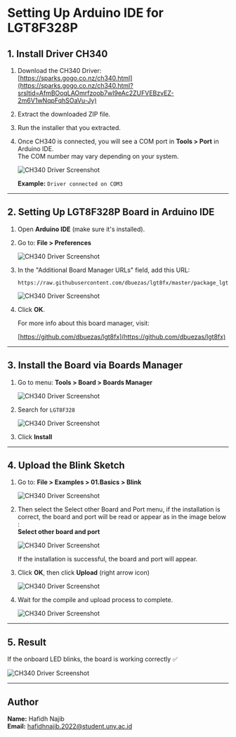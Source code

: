 # Setting Up Arduino IDE for LGT8F328P

## 1. Install Driver CH340

1. Download the CH340 Driver:  
   [https://sparks.gogo.co.nz/ch340.html](https://sparks.gogo.co.nz/ch340.html?srsltid=AfmBOoqLAOmrfzoob7wI9eAc2ZUFVEBzvEZ-2m6V1wNqpFqhSOaVu-Jy)

2. Extract the downloaded ZIP file.

3. Run the installer that you extracted.

4. Once CH340 is connected, you will see a COM port in **Tools > Port** in Arduino IDE.  
   The COM number may vary depending on your system.
   
   ![CH340 Driver Screenshot](img/com-port.png)

   **Example:**
   `Driver connected on COM3`

---

## 2. Setting Up LGT8F328P Board in Arduino IDE

1. Open **Arduino IDE** (make sure it's installed).

2. Go to: **File > Preferences**

   ![CH340 Driver Screenshot](img/preference.png)

3. In the "Additional Board Manager URLs" field, add this URL:
   ```
   https://raw.githubusercontent.com/dbuezas/lgt8fx/master/package_lgt8fx_index.json
   ```
   ![CH340 Driver Screenshot](img/pref.png)

4. Click **OK**.

   For more info about this board manager, visit:

   [https://github.com/dbuezas/lgt8fx](https://github.com/dbuezas/lgt8fx)

---

## 3. Install the Board via Boards Manager

1. Go to menu: **Tools > Board > Boards Manager**

   ![CH340 Driver Screenshot](img/tools.png)

2. Search for `LGT8F328`

   ![CH340 Driver Screenshot](img/ins.png)

3. Click **Install**

---

## 4. Upload the Blink Sketch

1. Go to:  **File > Examples > 01.Basics > Blink**

   ![CH340 Driver Screenshot](img/basic.png)

2. Then select the Select other Board and Port menu, if the installation is correct, the board and port will be read or appear as in the image below :   
   **Select other board and port**

   ![CH340 Driver Screenshot](img/port.png)

   If the installation is successful, the board and port will appear.

3. Click **OK**, then click **Upload** (right arrow icon)

   ![CH340 Driver Screenshot](img/blink.png)

4. Wait for the compile and upload process to complete.

   ![CH340 Driver Screenshot](img/comp.png)

---

## 5. Result

If the onboard LED blinks, the board is working correctly ✅

   ![CH340 Driver Screenshot](img/result.png)

---

## Author

**Name:** Hafidh Najib  
**Email:** hafidhnajib.2022@student.uny.ac.id
